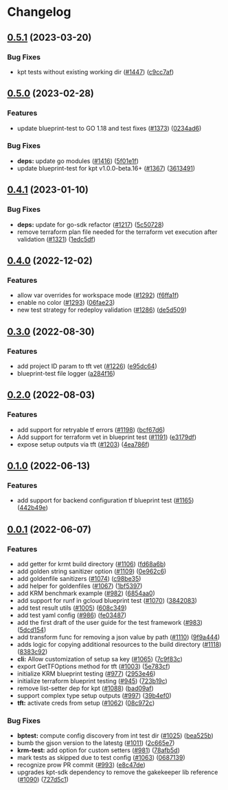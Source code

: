 # Changelog

## [0.5.1](https://github.com/GoogleCloudPlatform/cloud-foundation-toolkit/compare/infra/blueprint-test/v0.5.0...infra/blueprint-test/v0.5.1) (2023-03-20)


### Bug Fixes

* kpt tests without existing working dir ([#1447](https://github.com/GoogleCloudPlatform/cloud-foundation-toolkit/issues/1447)) ([c9cc7af](https://github.com/GoogleCloudPlatform/cloud-foundation-toolkit/commit/c9cc7af901d8ff6c100358c540eb9eea5f8015a4))

## [0.5.0](https://github.com/GoogleCloudPlatform/cloud-foundation-toolkit/compare/infra/blueprint-test/v0.4.1...infra/blueprint-test/v0.5.0) (2023-02-28)


### Features

* update blueprint-test to GO 1.18 and test fixes ([#1373](https://github.com/GoogleCloudPlatform/cloud-foundation-toolkit/issues/1373)) ([0234ad6](https://github.com/GoogleCloudPlatform/cloud-foundation-toolkit/commit/0234ad6f0da169aec58a9fd848094907aa4b6851))


### Bug Fixes

* **deps:** update go modules ([#1416](https://github.com/GoogleCloudPlatform/cloud-foundation-toolkit/issues/1416)) ([5f01e1f](https://github.com/GoogleCloudPlatform/cloud-foundation-toolkit/commit/5f01e1ffd04d9ad47bf7bdb28c92716028d1977f))
* update blueprint-test for kpt v1.0.0-beta.16+ ([#1367](https://github.com/GoogleCloudPlatform/cloud-foundation-toolkit/issues/1367)) ([3613491](https://github.com/GoogleCloudPlatform/cloud-foundation-toolkit/commit/36134916e2fd859b0aea4384c1b4a5ab79d65eac))

## [0.4.1](https://github.com/GoogleCloudPlatform/cloud-foundation-toolkit/compare/infra/blueprint-test/v0.4.0...infra/blueprint-test/v0.4.1) (2023-01-10)


### Bug Fixes

* **deps:** update for go-sdk refactor ([#1217](https://github.com/GoogleCloudPlatform/cloud-foundation-toolkit/issues/1217)) ([5c50728](https://github.com/GoogleCloudPlatform/cloud-foundation-toolkit/commit/5c50728b825fda6187ca9b73151741c733e623ec))
* remove terraform plan file needed for the terraform vet execution after validation ([#1321](https://github.com/GoogleCloudPlatform/cloud-foundation-toolkit/issues/1321)) ([1edc5df](https://github.com/GoogleCloudPlatform/cloud-foundation-toolkit/commit/1edc5df7267c78a917eec0f2b5ad3f4024ca5e98))

## [0.4.0](https://github.com/GoogleCloudPlatform/cloud-foundation-toolkit/compare/infra/blueprint-test/v0.3.0...infra/blueprint-test/v0.4.0) (2022-12-02)


### Features

* allow var overrides for workspace mode ([#1292](https://github.com/GoogleCloudPlatform/cloud-foundation-toolkit/issues/1292)) ([f6ffa1f](https://github.com/GoogleCloudPlatform/cloud-foundation-toolkit/commit/f6ffa1f60039f03a6fb77e122894641caa739fef))
* enable no color ([#1293](https://github.com/GoogleCloudPlatform/cloud-foundation-toolkit/issues/1293)) ([06fae23](https://github.com/GoogleCloudPlatform/cloud-foundation-toolkit/commit/06fae232e1f97b1d78df6809eff65898fddb5268))
* new test strategy for redeploy validation ([#1286](https://github.com/GoogleCloudPlatform/cloud-foundation-toolkit/issues/1286)) ([de5d509](https://github.com/GoogleCloudPlatform/cloud-foundation-toolkit/commit/de5d5090980f5f12e0321365a935e119493518ec))

## [0.3.0](https://github.com/GoogleCloudPlatform/cloud-foundation-toolkit/compare/infra/blueprint-test/v0.2.0...infra/blueprint-test/v0.3.0) (2022-08-30)


### Features

* add project ID param to tft vet ([#1226](https://github.com/GoogleCloudPlatform/cloud-foundation-toolkit/issues/1226)) ([e95dc64](https://github.com/GoogleCloudPlatform/cloud-foundation-toolkit/commit/e95dc64d9b4596135cfc8bac481402c739e1c6a4))
* blueprint-test file logger ([a284f16](https://github.com/GoogleCloudPlatform/cloud-foundation-toolkit/commit/a284f164fccc58db86dfb8999b8013642e5d2bd7))

## [0.2.0](https://github.com/GoogleCloudPlatform/cloud-foundation-toolkit/compare/infra/blueprint-test/v0.1.0...infra/blueprint-test/v0.2.0) (2022-08-03)


### Features

* add support for retryable tf errors ([#1198](https://github.com/GoogleCloudPlatform/cloud-foundation-toolkit/issues/1198)) ([bcf67d6](https://github.com/GoogleCloudPlatform/cloud-foundation-toolkit/commit/bcf67d6d5aa193077c961c529f14df56e80b9e7a))
* Add support for terraform vet in blueprint test ([#1191](https://github.com/GoogleCloudPlatform/cloud-foundation-toolkit/issues/1191)) ([e3179df](https://github.com/GoogleCloudPlatform/cloud-foundation-toolkit/commit/e3179dfc63abf2fd7cf291b24531abbe3cba02ff))
* expose setup outputs via tft ([#1203](https://github.com/GoogleCloudPlatform/cloud-foundation-toolkit/issues/1203)) ([4ea786f](https://github.com/GoogleCloudPlatform/cloud-foundation-toolkit/commit/4ea786f947dfa58799f5e4736e511ca59668958b))

## [0.1.0](https://github.com/GoogleCloudPlatform/cloud-foundation-toolkit/compare/infra/blueprint-test/v0.0.1...infra/blueprint-test/v0.1.0) (2022-06-13)


### Features

* add support for backend configuration tf blueprint test ([#1165](https://github.com/GoogleCloudPlatform/cloud-foundation-toolkit/issues/1165)) ([442b49e](https://github.com/GoogleCloudPlatform/cloud-foundation-toolkit/commit/442b49ebe347d2415840967200d280bdf590cbe1))

## [0.0.1](https://github.com/GoogleCloudPlatform/cloud-foundation-toolkit/compare/infra/blueprint-test-v0.0.1...infra/blueprint-test/v0.0.1) (2022-06-07)


### Features

* add getter for krmt build directory ([#1106](https://github.com/GoogleCloudPlatform/cloud-foundation-toolkit/issues/1106)) ([fd68a6b](https://github.com/GoogleCloudPlatform/cloud-foundation-toolkit/commit/fd68a6bdc9a90d0f340fdad80bfcfc8119137a0f))
* add golden string sanitizer option ([#1109](https://github.com/GoogleCloudPlatform/cloud-foundation-toolkit/issues/1109)) ([0e962c6](https://github.com/GoogleCloudPlatform/cloud-foundation-toolkit/commit/0e962c6ff0f5fa4f38cab62c31e78bd67d5923de))
* add goldenfile sanitizers ([#1074](https://github.com/GoogleCloudPlatform/cloud-foundation-toolkit/issues/1074)) ([c98be35](https://github.com/GoogleCloudPlatform/cloud-foundation-toolkit/commit/c98be3561409b0051a1a5b2502eb603766d2c4a5))
* add helper for goldenfiles ([#1067](https://github.com/GoogleCloudPlatform/cloud-foundation-toolkit/issues/1067)) ([1bf5397](https://github.com/GoogleCloudPlatform/cloud-foundation-toolkit/commit/1bf53970d457786fa2b3dc79a42b77887d1c7bb5))
* add KRM benchmark example ([#982](https://github.com/GoogleCloudPlatform/cloud-foundation-toolkit/issues/982)) ([6854aa0](https://github.com/GoogleCloudPlatform/cloud-foundation-toolkit/commit/6854aa08ed6f5edeba8884aec1d89745d1f64a2b))
* add support for runf in gcloud blueprint test ([#1070](https://github.com/GoogleCloudPlatform/cloud-foundation-toolkit/issues/1070)) ([3842083](https://github.com/GoogleCloudPlatform/cloud-foundation-toolkit/commit/3842083683a3218d7864efa5e545dc4958cc3ecb))
* add test result utils ([#1005](https://github.com/GoogleCloudPlatform/cloud-foundation-toolkit/issues/1005)) ([608c349](https://github.com/GoogleCloudPlatform/cloud-foundation-toolkit/commit/608c349bf8e4b68bb1f211094de5e8c91f881521))
* add test yaml config ([#986](https://github.com/GoogleCloudPlatform/cloud-foundation-toolkit/issues/986)) ([fe03487](https://github.com/GoogleCloudPlatform/cloud-foundation-toolkit/commit/fe034876e2e780bce0906252026115c851580f7a))
* add the first draft of the user guide for the test framework ([#983](https://github.com/GoogleCloudPlatform/cloud-foundation-toolkit/issues/983)) ([5dcd154](https://github.com/GoogleCloudPlatform/cloud-foundation-toolkit/commit/5dcd1546f9d5ec5ab39743e5181feffb8877a1ea))
* add transform func for removing a json value by path ([#1110](https://github.com/GoogleCloudPlatform/cloud-foundation-toolkit/issues/1110)) ([9f9a444](https://github.com/GoogleCloudPlatform/cloud-foundation-toolkit/commit/9f9a444009fd9a35d074efff5803d2a2fb8572e8))
* adds logic for copying additional resources to the build directory ([#1118](https://github.com/GoogleCloudPlatform/cloud-foundation-toolkit/issues/1118)) ([8383c92](https://github.com/GoogleCloudPlatform/cloud-foundation-toolkit/commit/8383c92c8a54322eebca8a058550b46396f043aa))
* **cli:** Allow customization of setup sa key ([#1065](https://github.com/GoogleCloudPlatform/cloud-foundation-toolkit/issues/1065)) ([7c9f83c](https://github.com/GoogleCloudPlatform/cloud-foundation-toolkit/commit/7c9f83caf2fe77b69dd4af8bef6c3496b14d3af2))
* export GetTFOptions method for tft ([#1003](https://github.com/GoogleCloudPlatform/cloud-foundation-toolkit/issues/1003)) ([5e783cf](https://github.com/GoogleCloudPlatform/cloud-foundation-toolkit/commit/5e783cf7c716104ad113064d9e1b9aea4dc7a999))
* initialize KRM blueprint testing ([#977](https://github.com/GoogleCloudPlatform/cloud-foundation-toolkit/issues/977)) ([2953e46](https://github.com/GoogleCloudPlatform/cloud-foundation-toolkit/commit/2953e46e28f4085c733243e3a4914f52aa105f2e))
* initialize terraform blueprint testing ([#945](https://github.com/GoogleCloudPlatform/cloud-foundation-toolkit/issues/945)) ([723b19c](https://github.com/GoogleCloudPlatform/cloud-foundation-toolkit/commit/723b19ce02d0e04e1f12f117aa2fe9ba44cad5e5))
* remove list-setter dep for kpt ([#1088](https://github.com/GoogleCloudPlatform/cloud-foundation-toolkit/issues/1088)) ([bad09af](https://github.com/GoogleCloudPlatform/cloud-foundation-toolkit/commit/bad09af2b45598ca08990d3bcb722560b661b3e0))
* support complex type setup outputs ([#997](https://github.com/GoogleCloudPlatform/cloud-foundation-toolkit/issues/997)) ([39b4ef0](https://github.com/GoogleCloudPlatform/cloud-foundation-toolkit/commit/39b4ef08bb23b352ea6ff7073f942ec0b5a50fc7))
* **tft:** activate creds from setup ([#1062](https://github.com/GoogleCloudPlatform/cloud-foundation-toolkit/issues/1062)) ([08c972c](https://github.com/GoogleCloudPlatform/cloud-foundation-toolkit/commit/08c972c3768cae717df3f33a43785bf21b183a13))


### Bug Fixes

* **bptest:** compute config discovery from int test dir ([#1025](https://github.com/GoogleCloudPlatform/cloud-foundation-toolkit/issues/1025)) ([bea525b](https://github.com/GoogleCloudPlatform/cloud-foundation-toolkit/commit/bea525b1cf5203f522bd0e9f42bce45605885c41))
* bumb the gjson version to the latestg ([#1011](https://github.com/GoogleCloudPlatform/cloud-foundation-toolkit/issues/1011)) ([2c665e7](https://github.com/GoogleCloudPlatform/cloud-foundation-toolkit/commit/2c665e7bd84a189f225fbbf42f4ea5d0b69fa42a))
* **krm-test:** add option for custom setters ([#981](https://github.com/GoogleCloudPlatform/cloud-foundation-toolkit/issues/981)) ([78afb5d](https://github.com/GoogleCloudPlatform/cloud-foundation-toolkit/commit/78afb5d4cfd83922d82980a6493bd0a7dab78e12))
* mark tests as skipped due to test config ([#1063](https://github.com/GoogleCloudPlatform/cloud-foundation-toolkit/issues/1063)) ([0687139](https://github.com/GoogleCloudPlatform/cloud-foundation-toolkit/commit/068713996f3641114bf1fed1937d4cec09ddc3f5))
* recognize prow PR commit ([#993](https://github.com/GoogleCloudPlatform/cloud-foundation-toolkit/issues/993)) ([e8c47de](https://github.com/GoogleCloudPlatform/cloud-foundation-toolkit/commit/e8c47de6a66b1dde620da57ecd752f59de32b7f4))
* upgrades kpt-sdk dependency to remove the gakekeeper lib reference ([#1090](https://github.com/GoogleCloudPlatform/cloud-foundation-toolkit/issues/1090)) ([727d5c1](https://github.com/GoogleCloudPlatform/cloud-foundation-toolkit/commit/727d5c1b1fafbd45ddfaea7cad99da379891fc6e))
